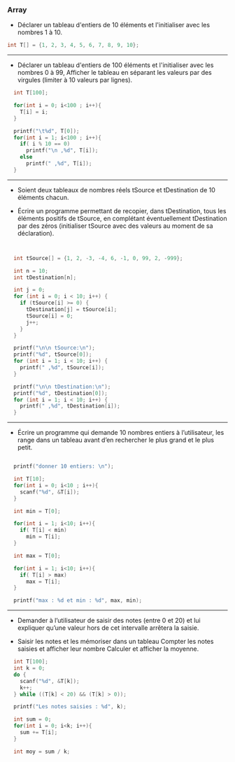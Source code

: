 ### Array

* Déclarer un tableau d'entiers de 10 éléments et l'initialiser avec les nombres 1 à 10.

```c
int T[] = {1, 2, 3, 4, 5, 6, 7, 8, 9, 10};
```

<hr>

* Déclarer un tableau d'entiers de 100 éléments et l'initialiser avec les nombres 0 à 99, Afficher le tableau en séparant les valeurs par des virgules (limiter à 10 valeurs par lignes).

```c
  int T[100];

  for(int i = 0; i<100 ; i++){
    T[i] = i;
  }

  printf("\t%d", T[0]);
  for(int i = 1; i<100 ; i++){
    if( i % 10 == 0)
      printf("\n ,%d", T[i]);
    else
      printf(" ,%d", T[i]);
  }
```

<hr>

* Soient deux tableaux de nombres réels tSource et tDestination de 10 éléments chacun.

* Écrire un programme permettant de recopier, dans tDestination, tous les éléments positifs de tSource, en complétant éventuellement tDestination par des zéros (initialiser tSource avec des valeurs au moment de sa déclaration).

```c


  int tSource[] = {1, 2, -3, -4, 6, -1, 0, 99, 2, -999};

  int n = 10;
  int tDestination[n];

  int j = 0;
  for (int i = 0; i < 10; i++) {
    if (tSource[i] >= 0) {
      tDestination[j] = tSource[i];
      tSource[i] = 0;
      j++;
    }
  }

  printf("\n\n tSource:\n");
  printf("%d", tSource[0]);
  for (int i = 1; i < 10; i++) {
    printf(" ,%d", tSource[i]);
  }

  printf("\n\n tDestination:\n");
  printf("%d", tDestination[0]);
  for (int i = 1; i < 10; i++) {
    printf(" ,%d", tDestination[i]);
  }
```

<hr>

* Écrire un programme qui demande 10 nombres entiers à l’utilisateur, les range dans un tableau avant d’en rechercher le plus grand et le plus petit.

```c

  printf("donner 10 entiers: \n");

  int T[10];
  for(int i = 0; i<10 ; i++){
    scanf("%d", &T[i]);
  }

  int min = T[0];

  for(int i = 1; i<10; i++){
    if( T[i] < min)
      min = T[i];
  }

  int max = T[0];

  for(int i = 1; i<10; i++){
    if( T[i] > max)
      max = T[i];
  }

  printf("max : %d et min : %d", max, min);
```

<hr>

* Demander à l’utilisateur de saisir des notes (entre 0 et 20) et lui expliquer qu’une valeur hors de cet intervalle arrêtera la saisie.

* Saisir les notes et les mémoriser dans un tableau
Compter les notes saisies et afficher leur nombre
Calculer et afficher la moyenne.

```c
  int T[100];  
  int k = 0;
  do {
    scanf("%d", &T[k]);
    k++;
  } while ((T[k] < 20) && (T[k] > 0));

  printf("Les notes saisies : %d", k);

  int sum = 0;
  for(int i = 0; i<k; i++){
    sum += T[i];
  }

  int moy = sum / k;
```